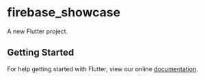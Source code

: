 # firebase_showcase

A new Flutter project.

## Getting Started

For help getting started with Flutter, view our online
[documentation](https://flutter.io/).
